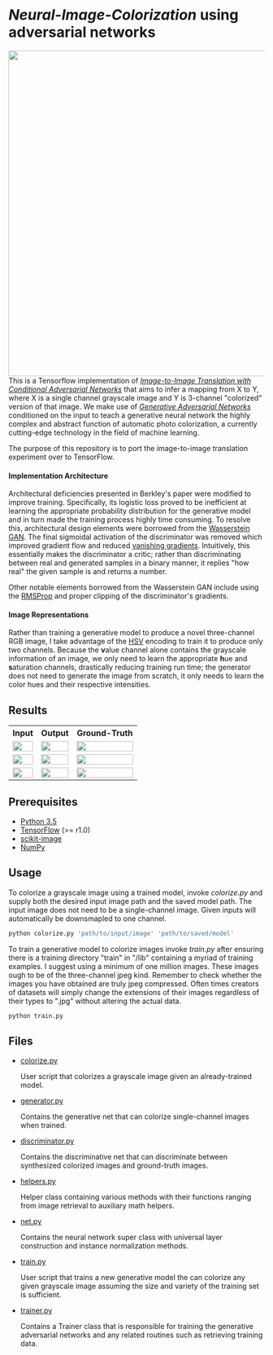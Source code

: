 # *Neural-Image-Colorization* using adversarial networks

<img src="" width="640px" align="right">

This is a Tensorflow implementation of *[Image-to-Image Translation with Conditional Adversarial Networks](https://arxiv.org/pdf/1611.07004v1.pdf)* that aims to infer a mapping from X to Y, where X is a single channel grayscale image and Y is 3-channel "colorized" version of that image. We make use of *[Generative Adversarial Networks](https://arxiv.org/pdf/1406.2661.pdf)* conditioned on the input to teach a generative neural network the highly complex and abstract function of automatic photo colorization, a currently cutting-edge technology in the field of machine learning. 

The purpose of this repository is to port the image-to-image translation experiment over to TensorFlow.

#### Implementation Architecture

Architectural deficiencies presented in Berkley's paper were modified to improve training. Specifically, its logistic loss proved to be inefficient at learning the appropriate probability distribution for the generative model and in turn made the training process highly time consuming. To resolve this, architectural design elements were borrowed from the [Wasserstein GAN](https://arxiv.org/pdf/1701.07875.pdf). The final sigmoidal activation of the discriminator was removed which improved gradient flow and reduced [vanishing gradients](https://www.quora.com/What-is-the-vanishing-gradient-problem). Intuitively, this essentially makes the discriminator a critic; rather than discriminating between real and generated samples in a binary manner, it replies "how real" the given sample is and returns a number. 

Other notable elements borrowed from the Wasserstein GAN include using the [RMSProp](https://www.quora.com/What-is-an-intuitive-explanation-of-RMSProp) and proper clipping of the discriminator's gradients.

#### Image Representations

Rather than training a generative model to produce a novel three-channel RGB image, I take advantage of the [HSV](https://en.wikipedia.org/wiki/HSL_and_HSV) encoding to train it to produce only two channels. Because the <b>v</b>alue channel alone contains the grayscale information of an image, we only need to learn the appropriate <b>h</b>ue and <b>s</b>aturation channels, drastically reducing training run time; the generator does not need to generate the image from scratch, it only needs to learn the color hues and their respective intensities. 

## Results

<table style="width:100%">
  <tr>
    <th>Input</th> 
    <th>Output</th>
    <th>Ground-Truth</th>
  </tr>
  <tr>
    <td><img src="lib/readme_examples" width="100%"></td>
    <td><img src="lib/readme_examples" width=100%"></td> 
    <td><img src="lib/readme_examples" width=100%"></td> 
  </tr>
  <tr>
    <td><img src="lib/readme_examples" width="100%"></td>
    <td><img src="lib/readme_examples" width="100%"></td> 
    <td><img src="lib/readme_examples" width=100%"></td> 
  </tr>
  <tr>
    <td><img src="lib/readme_examples" width="100%"></td>
    <td><img src="lib/readme_examples" width="100%"></td> 
    <td><img src="lib/readme_examples" width=100%"></td> 
  </tr>
</table>

## Prerequisites

* [Python 3.5](https://www.python.org/downloads/release/python-350/)
* [TensorFlow](https://www.tensorflow.org/) (>= r1.0)
* [scikit-image](http://scikit-image.org/docs/dev/api/skimage.html)
* [NumPy](http://www.numpy.org/)

## Usage

To colorize a grayscale image using a trained model, invoke *colorize.py* and supply both the desired input image path and the saved model path. The input image does not need to be a single-channel image. Given inputs will automatically be downsmapled to one channel.

```sh
python colorize.py 'path/to/input/image' 'path/to/saved/model'
```

To train a generative model to colorize images invoke *train.py* after ensuring there is a training directory "train" in "/lib" containing a myriad of training examples. I suggest using a minimum of one million images. These images ough to be of the three-channel jpeg kind. Remember to check whether the images you have obtained are truly jpeg compressed. Often times creators of datasets will simply change the extensions of their images regardless of their types to ".jpg" without altering the actual data. 

```sh
python train.py 
```

## Files

* [colorize.py](./src/colorize.py)

    User script that colorizes a grayscale image given an already-trained model. 
    
* [generator.py](./src/generator.py)
    
    Contains the generative net that can colorize single-channel images when trained.
    
* [discriminator.py](./src/discriminator.py)
    
    Contains the discriminative net that can discriminate between synthesized colorized images and ground-truth images.
   
* [helpers.py](./src/helpers.py)
    
    Helper class containing various methods with their functions ranging from image retrieval to auxiliary math helpers.
    
* [net.py](./src/net.py)
    
    Contains the neural network super class with universal layer construction and instance normalization methods. 
    
* [train.py](./src/train.py)
    
    User script that trains a new generative model the can colorize any given grayscale image assuming the size and variety of the training set is sufficient.
   
* [trainer.py](./src/trainer.py)
    
    Contains a Trainer class that is responsible for training the generative adversarial networks and any related routines such as retrieving training data.
